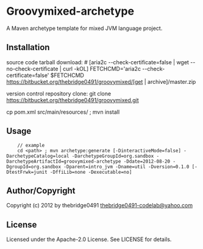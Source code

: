 # Groovymixed-archetype
<!-- .md to .html: markdown foo.md > foo.html
                   pandoc -s -f markdown_strict -t html5 -o foo.html foo.md -->

A Maven archetype template for mixed JVM language project.

## Installation
source code tarball download:
        # [aria2c --check-certificate=false | wget --no-check-certificate | curl -kOL]
        FETCHCMD='aria2c --check-certificate=false'
        $FETCHCMD https://bitbucket.org/thebridge0491/groovymixed/[get  | archive]/master.zip

version control repository clone:
        git clone https://bitbucket.org/thebridge0491/groovymixed.git

cp pom.xml src/main/resources/ ; mvn install

## Usage
		// example
		cd <path> ; mvn archetype:generate [-DinteractiveMode=false] -DarchetypeCatalog=local -DarchetypeGroupId=org.sandbox -DarchetypeArtifactId=groovymixed-archetype -Ddate=2012-08-20 -DgroupId=org.sandbox -Dparent=intro_jvm -Dname=util -Dversion=0.1.0 [-DtestFrwk=junit -DffiLib=none -Dexecutable=no]

## Author/Copyright
Copyright (c) 2012 by thebridge0491 <thebridge0491-codelab@yahoo.com>


## License
Licensed under the Apache-2.0 License. See LICENSE for details.

